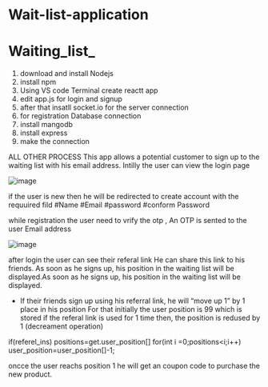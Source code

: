 # Wait-list-application
# Waiting_list_
1. download and install Nodejs
2. install npm
3. Using VS code Terminal create reactt app
4. edit app.js for login and signup 
5. after that insatll socket.io for the server connection
6. for registration Database connection
7. install mangodb
8. install express
9. make the connection

ALL OTHER PROCESS
This app allows a potential customer to sign up to the waiting list 
with his email address.
Intilly the user can view the login page 

![image](https://github.com/MOORTHYGS/Wait-list-application/assets/82669708/b25aca28-d624-42fb-aec6-4eee49644aab)



if the user is new then he will be redirected to create account
with the requuired fild
#Name
#Email
#password
#conform Password



 while registration the user  need to vrify the otp , 
 An OTP is sented to the user Email address

 ![image](https://github.com/MOORTHYGS/Wait-list-application/assets/82669708/25ded9ac-a318-4c57-95ad-469056036f70)

  after login the user can see their referal link 
  He can share this link to his friends.
  As soon as he signs up, his position in the waiting list will be 
displayed.As soon as he signs up, his position in the waiting list will be 
displayed.




- If their friends sign up using his referral link, he will “move up 1” by 1 
place in his position
For that initially the user position is 99 which is stored
if the referal link is used for 1 time
then,
the position is redused by 1
(decreament operation)


if(referel_ins)
positions=get.user_position[]
for(int i =0;positions<i;i++)
user_position=user_position[]-1;



oncce  the user reachs position 1
he will get an coupon code to purchase the new product.






